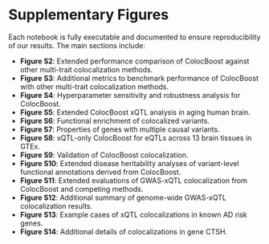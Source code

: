 # Supplementary Figures

Each notebook is fully executable and documented to ensure reproducibility of our results. The main sections include:

- **Figure S2**: Extended performance comparison of ColocBoost against other multi-trait colocalization methods. 
- **Figure S3**: Additional metrics to benchmark performance of ColocBoost with other multi-trait colocalization methods. 
- **Figure S4**: Hyperparameter sensitivity and robustness analysis for ColocBoost. 
- **Figure S5**: Extended ColocBoost xQTL analysis in aging human brain.
- **Figure S6**: Functional enrichment of colocalized variants.
- **Figure S7**: Properties of genes with multiple causal variants.
- **Figure S8**: xQTL-only ColocBoost for eQTLs across 13 brain tissues in GTEx.
- **Figure S9**: Validation of ColocBoost colocalization. 
- **Figure S10**: Extended disease heritability analyses of variant-level functional annotations derived from ColocBoost.
- **Figure S11**: Extended evaluations of GWAS-xQTL colocalization from ColocBoost and competing methods. 
- **Figure S12**: Additional summary of genome-wide GWAS-xQTL colocalization results.
- **Figure S13**: Example cases of xQTL colocalizations in known AD risk genes.
- **Figure S14**: Additional details of colocalizations in gene CTSH. 